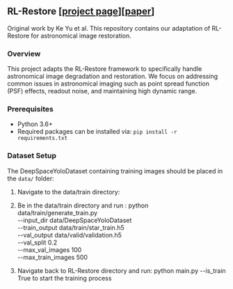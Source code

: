 ## RL-Restore [[project page](http://mmlab.ie.cuhk.edu.hk/projects/RL-Restore/)][[paper](https://arxiv.org/abs/1804.03312)]

Original work by Ke Yu et al. This repository contains our adaptation of RL-Restore for astronomical image restoration.

### Overview

This project adapts the RL-Restore framework to specifically handle astronomical image degradation and restoration. We focus on addressing common issues in astronomical imaging such as point spread function (PSF) effects, readout noise, and maintaining high dynamic range.

### Prerequisites

- Python 3.6+
- Required packages can be installed via: `pip install -r requirements.txt`


### Dataset Setup

The DeepSpaceYoloDataset containing training images should be placed in the `data/` folder:

1. Navigate to the data/train directory:

2. Be in the data/train directory and run : python data/train/generate_train.py \
  --input_dir data/DeepSpaceYoloDataset \
  --train_output data/train/star_train.h5 \
  --val_output data/valid/validation.h5 \
  --val_split 0.2 \
  --max_val_images 100 \
  --max_train_images 500

3. Navigate back to RL-Restore directory and run:  python main.py --is_train True to start the training process




